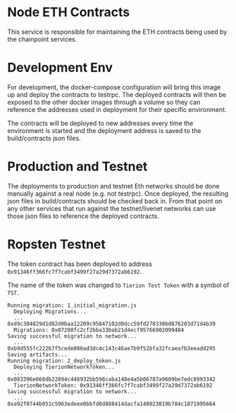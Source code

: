 # Node ETH Contracts

This service is responsible for maintaining the ETH contracts being used by the chainpoint services.

# Development Env

For development, the docker-compose configuration will bring this image up and deploy the contracts to testrpc.  The deployed contracts will then be exposed to the other docker images through a volume so they can reference the addresses used in deployment for their specific environment.  

The contracts will be deployed to new addresses every time the environment is started and the deployment address is saved to the build/contracts json files.

# Production and Testnet

The deployments to production and testnet Eth networks should be done manually against a real node (e.g. not testrpc).  Once deployed, the resulting json files in build/contracts should be checked back in.  From that point on any other services that run against the testnet/livenet networks can use those json files to reference the deployed contracts.


# Ropsten Testnet

The token contract has been deployed to address `0x91346ff366fc7f7cabf3499f27a29d7372ab6192`.

The name of the token was changed to `Tierion Test Token` with a symbol of `TST`.

```
Running migration: 1_initial_migration.js
  Deploying Migrations...
  ... 0xd9c304829d1d82d0baa12209c95847102d0dcc59fd270330bd876203d71d4b39
  Migrations: 0x87208fc2cf2bba33bab21d4ecf95766902099484
Saving successful migration to network...
  ... 0xb9d555fc222b7f5cede086ad3dc4c143c46ae7b9f52bfa32fcaeafb3eeadd295
Saving artifacts...
Running migration: 2_deploy_token.js
  Deploying TierionNetworkToken...
  ... 0x083396e668db22894c448932bb598caba148e4a5b06787a9609be7edc8993342
  TierionNetworkToken: 0x91346ff366fc7f7cabf3499f27a29d7372ab6192
Saving successful migration to network...
  ... 0xa92f0744b051c5963edeee0bbfd8d888414dacfa148023819b784c1871995664
```
